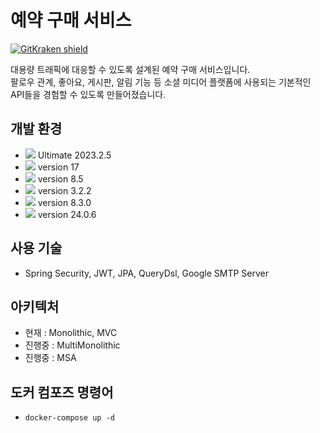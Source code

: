 # 예약 구매 서비스

[![GitKraken shield](https://img.shields.io/badge/GitKraken-Legendary%20Git%20Tools-teal?style=plastic&logo=gitkraken)](https://gitkraken.link/Junobee25)  

대용량 트래픽에 대응할 수 있도록 설계된 예약 구매 서비스입니다.   
팔로우 관계, 좋아요, 게시판, 알림 기능 등 소셜 미디어 플랫폼에 사용되는 기본적인 API들을 경험할 수 있도록 만들어졌습니다.

## 개발 환경
* <img src="https://img.shields.io/badge/IntelliJ IDEA-000000?style=flat-square&logo=IntelliJ%20IDEA&logoColor=white"> Ultimate 2023.2.5
* <img src="https://img.shields.io/badge/Java-3766AB?style=flat-square&logo=Java&logoColor=white"/> version 17
* <img src="https://img.shields.io/badge/Gradle-02303A?style=flat-square&logo=Gradle"> version 8.5
* <img src="https://img.shields.io/badge/SpringBoot-6DB33F?style=flat-square&logo=Spring&logoColor=white"/> version 3.2.2
* <img src="https://img.shields.io/badge/MySQL-4479A1?style=flat-square&logo=MySql&logoColor=white"/> version 8.3.0
* <img src="https://img.shields.io/badge/Docker-2496ED?style=flat-square&logo=Docker&logoColor=white"/> version 24.0.6

## 사용 기술
* Spring Security, JWT, JPA, QueryDsl, Google SMTP Server

## 아키텍처
* 현재 : Monolithic, MVC
* 진행중 : MultiMonolithic
* 진행중 : MSA


## 도커 컴포즈 명령어
* `docker-compose up -d`
